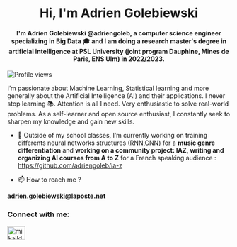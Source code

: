<h1 align="center">Hi, I'm Adrien Golebiewski</h1>
<h4 align="center">I'm Adrien Golebiewski @adriengoleb, a computer science engineer specializing in Big Data 🎓 and I am doing a research master's degree in artificial intelligence at PSL University (joint program Dauphine, Mines de Paris, ENS Ulm) in 2022/2023.</h4>

![Profile views](https://gpvc.arturio.dev/adriengoleb)

I’m passionate about Machine Learning, Statistical learning and more generally about the Artificial Intelligence (AI) and their applications. I never stop learning 📚. Attention is all I need. Very enthusiastic to solve real-world problems. As a self-learner and open source enthusiast, I constantly seek to sharpen my knowledge and gain new skills.



- 🔭 Outside of my school classes, I’m currently working on training differents neural networks structures (RNN,CNN) for a **music genre differentiation** and **working on a community project: IAZ, writing and organizing AI courses from A to Z** for a French speaking audience : https://github.com/adriengoleb/ia-z



- 📫 How to reach me ? 

**adrien.golebiewski@laposte.net**

<h3 align="left">Connect with me:</h3>
<p align="left">
<a href="https://www.linkedin.com/in/adrien-golebiewski-239495158/" target="blank"><img align="center" src="https://raw.githubusercontent.com/rahuldkjain/github-profile-readme-generator/master/src/images/icons/Social/linked-in-alt.svg" alt="mikailduzenli" height="30" width="40" /></a>
</p>
